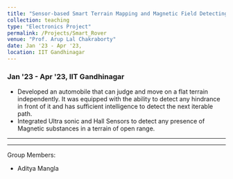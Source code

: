 ```yaml
---
title: "Sensor-based Smart Terrain Mapping and Magnetic Field Detecting Rover"
collection: teaching
type: "Electronics Project"
permalink: /Projects/Smart_Rover
venue: "Prof. Arup Lal Chakraborty"
date: Jan '23 - Apr '23,
location: IIT Gandhinagar
---
```




### Jan '23 - Apr '23, IIT Gandhinagar 

* Developed an automobile that can judge and move on a flat terrain independently. It was equipped with the ability to detect any hindrance in front of it and has sufficient intelligence to detect the next iterable path.
* Integrated Ultra sonic and Hall Sensors to detect any presence of Magnetic substances in a terrain of open range.

<hr>
<hr>

Group Members: 
- Aditya Mangla

<!--Heading 1
======

Heading 2
======

Heading 3
======
-->
